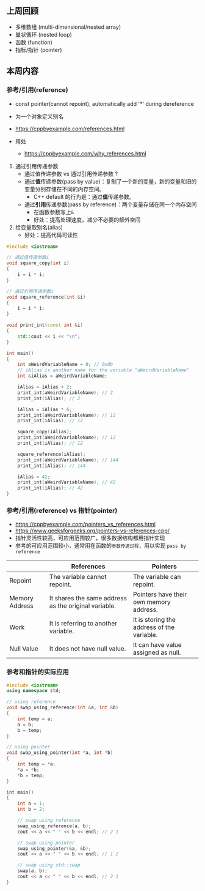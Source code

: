 ## 上周回顾
- 多维数组 (multi-dimensional/nested array)
- 巢状循环 (nested loop)
- 函数 (function)
- 指标/指针 (pointer)

## 本周内容
### 参考/引用(reference)
- const pointer(cannot repoint), automatically add '\*' during dereference
- 为一个对象定义别名
- https://cppbyexample.com/references.html

- 用处
	- https://cppbyexample.com/why_references.html
1. 通过引用传递参数
	- 通过值传递参数 vs 通过引用传递参数 ?
	- 通过**值**传递参数(pass by value)：复制了一个新的变量，新的变量和旧的变量分别存储在不同的内存空间。
		- C++ default 的行为是：通过**值**传递参数。
	- 通过**引用**传递参数(pass by reference)：两个变量存储在同一个内存空间
		- 在函数参数写上`&`
		- 好处：提高处理速度，减少不必要的额外空间
2. 给变量取别名(alias)
	- 好处：提高代码可读性
``` cpp
#include <iostream>

// 通过值传递参数i
void square_copy(int i)
{
	i = i * i;
}

// 通过引用传递参数i
void square_reference(int &i)
{
	i = i * i;
}

void print_int(const int &i)
{
	std::cout << i << "\n";
}

int main()
{
	int aWeirdVariableName = 0; // 0x0b
	// iAlias is another name for the variable "aWeirdVariableName"
	int &iAlias = aWeirdVariableName;

	iAlias = iAlias + 2;
	print_int(aWeirdVariableName); // 2
	print_int(iAlias); // 2

	iAlias = iAlias * 6;
	print_int(aWeirdVariableName); // 12
	print_int(iAlias); // 12

	square_copy(iAlias); 
	print_int(aWeirdVariableName); // 12
	print_int(iAlias); // 12

	square_reference(iAlias);
	print_int(aWeirdVariableName); // 144
	print_int(iAlias); // 144

	iAlias = 42;
	print_int(aWeirdVariableName); // 42
	print_int(iAlias); // 42
}
```

### 参考/引用(reference) vs 指针(pointer)
- https://cppbyexample.com/pointers_vs_references.html
- https://www.geeksforgeeks.org/pointers-vs-references-cpp/
- 指针灵活性较高，可应用范围较广，很多数据结构都用指针实现
- 参考的可应用范围较小，通常用在函数的`参数传递过程`，用以实现 `pass by reference`

|                | References                                               | Pointers                                                           |
| -------------- | -------------------------------------------------------- | ------------------------------------------------------------------ |
| Repoint   | The variable cannot repoint.          | The variable can repoint.                        |
| Memory Address | It shares the same address as the original variable.     | Pointers have their own memory address.                            |
| Work           | It is referring to another variable.                     | It is storing the address of the variable.                         |
| Null Value     | It does not have null value.                             | It can have value assigned as null.                                |


### 参考和指针的实际应用
```cpp
#include <iostream>
using namespace std;

// using reference
void swap_using_reference(int &a, int &b)
{
	int temp = a;
	a = b;
	b = temp;
}

// using pointer
void swap_using_pointer(int *a, int *b)
{
	int temp = *a;
	*a = *b;
	*b = temp;
}

int main()
{
	int a = 1;
	int b = 2;

	// swap using reference
	swap_using_reference(a, b);
	cout << a << " " << b << endl; // 2 1

	// swap using pointer
	swap_using_pointer(&a, &b);
	cout << a << " " << b << endl; // 1 2

	// swap using std::swap
	swap(a, b);
	cout << a << " " << b << endl; // 2 1
}
```